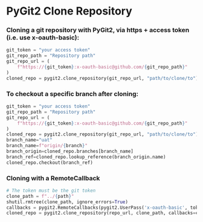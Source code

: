 # PyGit2 Clone Repository

### Cloning a git repository with PyGit2, via https + access token (i.e. use x-oauth-basic):
```Python
git_token = "your access token"
git_repo_path = "Repository path"
git_repo_url = (
    f"https://{git_token}:x-oauth-basic@github.com/{git_repo_path}"
)
cloned_repo = pygit2.clone_repository(git_repo_url, "path/to/clone/to")
```

### To checkout a specific branch after cloning:
```Python
git_token = "your access token"
git_repo_path = "Repository path"
git_repo_url = (
    f"https://{git_token}:x-oauth-basic@github.com/{git_repo_path}"
)
cloned_repo = pygit2.clone_repository(git_repo_url, "path/to/clone/to")
branch_name="uat"
branch_name=f"origin/{branch}"
branch_origin=cloned_repo.branches[branch_name]
branch_ref=cloned_repo.lookup_reference(branch_origin.name)
cloned_repo.checkout(branch_ref)
```

### Cloning with a RemoteCallback

```Python
# The token must be the git token
clone_path = f"../{path}"
shutil.rmtree(clone_path, ignore_errors=True)
callbacks = pygit2.RemoteCallbacks(pygit2.UserPass('x-oauth-basic', token))
cloned_repo = pygit2.clone_repository(repo_url, clone_path, callbacks=callbacks, checkout_branch=branch)

```

